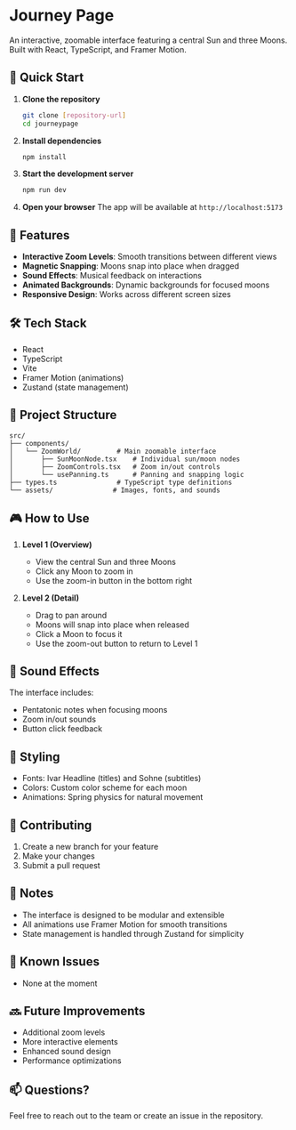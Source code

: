 # Journey Page

An interactive, zoomable interface featuring a central Sun and three Moons. Built with React, TypeScript, and Framer Motion.

## 🚀 Quick Start

1. **Clone the repository**
   ```bash
   git clone [repository-url]
   cd journeypage
   ```

2. **Install dependencies**
   ```bash
   npm install
   ```

3. **Start the development server**
   ```bash
   npm run dev
   ```

4. **Open your browser**
   The app will be available at `http://localhost:5173`

## 🎯 Features

- **Interactive Zoom Levels**: Smooth transitions between different views
- **Magnetic Snapping**: Moons snap into place when dragged
- **Sound Effects**: Musical feedback on interactions
- **Animated Backgrounds**: Dynamic backgrounds for focused moons
- **Responsive Design**: Works across different screen sizes

## 🛠️ Tech Stack

- React
- TypeScript
- Vite
- Framer Motion (animations)
- Zustand (state management)

## 🎨 Project Structure

```
src/
├── components/
│   └── ZoomWorld/         # Main zoomable interface
│       ├── SunMoonNode.tsx    # Individual sun/moon nodes
│       ├── ZoomControls.tsx   # Zoom in/out controls
│       └── usePanning.ts      # Panning and snapping logic
├── types.ts               # TypeScript type definitions
└── assets/               # Images, fonts, and sounds
```

## 🎮 How to Use

1. **Level 1 (Overview)**
   - View the central Sun and three Moons
   - Click any Moon to zoom in
   - Use the zoom-in button in the bottom right

2. **Level 2 (Detail)**
   - Drag to pan around
   - Moons will snap into place when released
   - Click a Moon to focus it
   - Use the zoom-out button to return to Level 1

## 🎵 Sound Effects

The interface includes:
- Pentatonic notes when focusing moons
- Zoom in/out sounds
- Button click feedback

## 🎨 Styling

- Fonts: Ivar Headline (titles) and Sohne (subtitles)
- Colors: Custom color scheme for each moon
- Animations: Spring physics for natural movement

## 🤝 Contributing

1. Create a new branch for your feature
2. Make your changes
3. Submit a pull request

## 📝 Notes

- The interface is designed to be modular and extensible
- All animations use Framer Motion for smooth transitions
- State management is handled through Zustand for simplicity

## 🐛 Known Issues

- None at the moment

## 🔜 Future Improvements

- Additional zoom levels
- More interactive elements
- Enhanced sound design
- Performance optimizations

## 📫 Questions?

Feel free to reach out to the team or create an issue in the repository.
